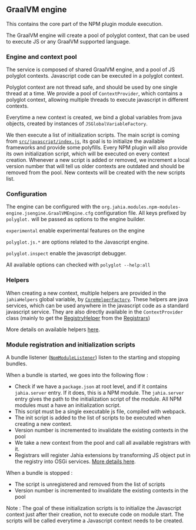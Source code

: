 ## GraalVM engine

This contains the core part of the NPM plugin module execution.

The GraalVM engine will create a pool of polyglot context, that can be used to execute JS or any GraalVM supported language.

### Engine and context pool

The service is composed of shared GraalVM engine, and a pool of JS polyglot contexts. 
Javascript code can be executed in a polyglot context.

Polyglot context are not thread safe, and should be used by one single thread at a time. We provide a pool of `ContextProvider`, which contains a polyglot context, allowing multiple threads to execute javascript in different contexts.

Everytime a new context is created, we bind a global variables from java objects, created by instances of `JSGlobalVariableFactory`. 

We then execute a list of initialization scripts. The main script is coming from [`src/javascript/index.js`](../../../../../../../javascript/README.md), its goal is to initialize the available frameworks and provide some polyfills. 
Every NPM plugin will also provide its own initialization script, which will be executed on every context creation.
Whenever a new script is added or removed, we increment a local version number that will tell us older contexts are outdated and should be removed from the pool. 
New contexts will be created with the new scripts list.

### Configuration

The engine can be configured with the `org.jahia.modules.npm-modules-engine.jsengine.GraalVMEngine.cfg` configuration file. All keys prefixed by `polyglot.` will be passed as options to the engine builder.

`experimental` enable experimental features on the engine

`polyglot.js.*` are options related to the Javascript engine.

`polyglot.inspect` enable the javascript debugger.

All available options can checked with `polyglot --help:all`

### Helpers

When creating a new context, multiple helpers are provided in the `jahiaHelpers` global variable, by [`CoreHelperFactory`](../helpers/CoreHelperFactory.java). These helpers are java services, which can be used anywhere in the javascript code as a standard javascript service. 
They are also directly available in the `ContextProvider` class (mainly to get the [RegistryHelper](../helpers/README.md#registry) from the [Registrars](../registrars/README.md))

More details on available helpers [here](../helpers/README.md).

### Module registration and initialization scripts

A bundle listener ([`NpmModuleListener`](../NpmModuleListener.java)) listen to the starting and stopping bundles. 

When a bundle is started, we goes into the following flow :

- Check if we have a `package.json` at root level, and if it contains `jahia.server` entry. If it does, this is a NPM module. The `jahia.server` entry gives the path to the initialization script of the module. All NPM modules must a have an initialization script.
- This script must be a single executable js file, compiled with webpack.
- The init script is added to the list of scripts to be executed when creating a new context. 
- Version number is incremented to invalidate the existing contexts in the pool
- We take a new context from the pool and call all available registrars with it. 
- Registrars will register Jahia extensions by transforming JS object put in the registry into OSGi services. [More details here](../registrars/README.md).
  
When a bundle is stopped : 

- The script is unregistered and removed from the list of scripts
- Version number is incremented to invalidate the existing contexts in the pool

Note : The goal of these initialization scripts is to initialize the Javascript context just after their 
creation, not to execute code on module start. The scripts will be called everytime a Javascript context needs to be created.
